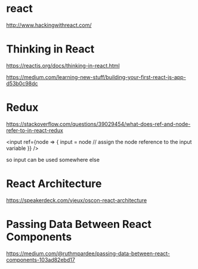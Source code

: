 
# react
http://www.hackingwithreact.com/

# Thinking in React
https://reactjs.org/docs/thinking-in-react.html

https://medium.com/learning-new-stuff/building-your-first-react-js-app-d53b0c98dc

# Redux
https://stackoverflow.com/questions/39029454/what-does-ref-and-node-refer-to-in-react-redux

<input ref={node => {
          input = node // assign the node reference to the input variable
}} />
        
so input can be used somewhere else     

# React Architecture
https://speakerdeck.com/vjeux/oscon-react-architecture

# Passing Data Between React Components
https://medium.com/@ruthmpardee/passing-data-between-react-components-103ad82ebd17
